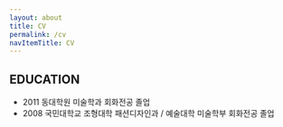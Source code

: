 ```yaml
---
layout: about
title: CV
permalink: /cv
navItemTitle: CV
---
```


## EDUCATION

- 2011 동대학원 미술학과 회화전공 졸업
- 2008 국민대학교 조형대학 패션디자인과 / 예술대학 미술학부 회화전공 졸업